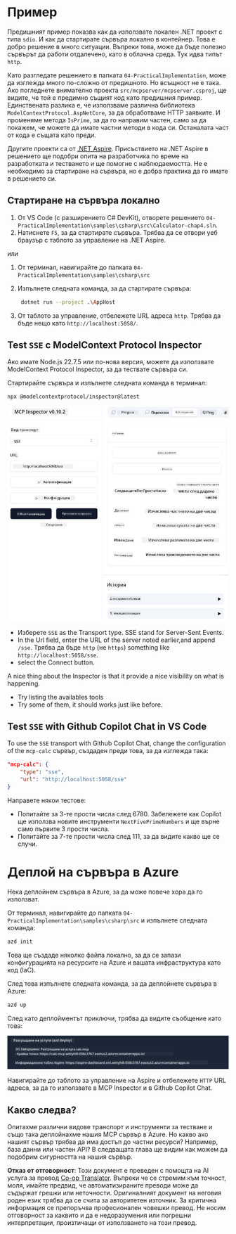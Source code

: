 <!--
CO_OP_TRANSLATOR_METADATA:
{
  "original_hash": "5020a3e1a1c7f30c00f9e37f1fa208e3",
  "translation_date": "2025-05-17T14:12:34+00:00",
  "source_file": "04-PracticalImplementation/samples/csharp/README.md",
  "language_code": "bg"
}
-->
# Пример

Предишният пример показва как да използвате локален .NET проект с типа `sdio`. И как да стартирате сървъра локално в контейнер. Това е добро решение в много ситуации. Въпреки това, може да бъде полезно сървърът да работи отдалечено, като в облачна среда. Тук идва типът `http`.

Като разгледате решението в папката `04-PracticalImplementation`, може да изглежда много по-сложно от предишното. Но всъщност не е така. Ако погледнете внимателно проекта `src/mcpserver/mcpserver.csproj`, ще видите, че той е предимно същият код като предишния пример. Единствената разлика е, че използваме различна библиотека `ModelContextProtocol.AspNetCore`, за да обработваме HTTP заявките. И променяме метода `IsPrime`, за да го направим частен, само за да покажем, че можете да имате частни методи в кода си. Останалата част от кода е същата като преди.

Другите проекти са от [.NET Aspire](https://learn.microsoft.com/dotnet/aspire/get-started/aspire-overview). Присъствието на .NET Aspire в решението ще подобри опита на разработчика по време на разработката и тестването и ще помогне с наблюдаемостта. Не е необходимо за стартиране на сървъра, но е добра практика да го имате в решението си.

## Стартиране на сървъра локално

1. От VS Code (с разширението C# DevKit), отворете решението `04-PracticalImplementation\samples\csharp\src\Calculator-chap4.sln`.
2. Натиснете `F5`, за да стартирате сървъра. Трябва да се отвори уеб браузър с таблото за управление на .NET Aspire.

или

1. От терминал, навигирайте до папката `04-PracticalImplementation\samples\csharp\src`
2. Изпълнете следната команда, за да стартирате сървъра:
   ```bash
    dotnet run --project .\AppHost
   ```

3. От таблото за управление, отбележете URL адреса `http`. Трябва да бъде нещо като `http://localhost:5058/`.

## Test `SSE` с ModelContext Protocol Inspector

Ако имате Node.js 22.7.5 или по-нова версия, можете да използвате ModelContext Protocol Inspector, за да тествате сървъра си.

Стартирайте сървъра и изпълнете следната команда в терминал:

```bash
npx @modelcontextprotocol/inspector@latest
```

![MCP Inspector](../../../../../translated_images/mcp_inspector.2939244613cb5a0549b83942e062bceb69083c3d7b331c8de991ecf6834d6904.bg.png)

- Изберете `SSE` as the Transport type. SSE stand for Server-Sent Events. 
- In the Url field, enter the URL of the server noted earlier,and append `/sse`. Трябва да бъде `http` (не `https`) something like `http://localhost:5058/sse`.
- select the Connect button.

A nice thing about the Inspector is that it provide a nice visibility on what is happening.

- Try listing the availables tools
- Try some of them, it should works just like before.


## Test `SSE` with Github Copilot Chat in VS Code

To use the `SSE` transport with Github Copilot Chat, change the configuration of the `mcp-calc` сървър, създаден преди това, за да изглежда така:

```json
"mcp-calc": {
    "type": "sse",
    "url": "http://localhost:5058/sse"
}
```

Направете някои тестове:
- Попитайте за 3-те прости числа след 6780. Забележете как Copilot ще използва новите инструменти `NextFivePrimeNumbers` и ще върне само първите 3 прости числа.
- Попитайте за 7-те прости числа след 111, за да видите какво ще се случи.

# Деплой на сървъра в Azure

Нека деплойнем сървъра в Azure, за да може повече хора да го използват.

От терминал, навигирайте до папката `04-PracticalImplementation\samples\csharp\src` и изпълнете следната команда:

```bash
azd init
```

Това ще създаде няколко файла локално, за да се запази конфигурацията на ресурсите на Azure и вашата инфраструктура като код (IaC).

След това изпълнете следната команда, за да деплойнете сървъра в Azure:

```bash
azd up
```

След като деплойментът приключи, трябва да видите съобщение като това:

![Azd deployment success](../../../../../translated_images/chap4-azd-deploy-success.f69e7f61e50fdbf13ea3bf7302d9850a18e12832f34daee1695f29da3f32b452.bg.png)

Навигирайте до таблото за управление на Aspire и отбележете `HTTP` URL адреса, за да го използвате в MCP Inspector и в Github Copilot Chat.

## Какво следва?

Опитахме различни видове транспорт и инструменти за тестване и също така деплойнахме нашия MCP сървър в Azure. Но какво ако нашият сървър трябва да има достъп до частни ресурси? Например, база данни или частен API? В следващата глава ще видим как можем да подобрим сигурността на нашия сървър.

**Отказ от отговорност**:
Този документ е преведен с помощта на AI услуга за превод [Co-op Translator](https://github.com/Azure/co-op-translator). Въпреки че се стремим към точност, моля, имайте предвид, че автоматизираните преводи може да съдържат грешки или неточности. Оригиналният документ на неговия роден език трябва да се счита за авторитетен източник. За критична информация се препоръчва професионален човешки превод. Не носим отговорност за каквито и да е недоразумения или погрешни интерпретации, произтичащи от използването на този превод.